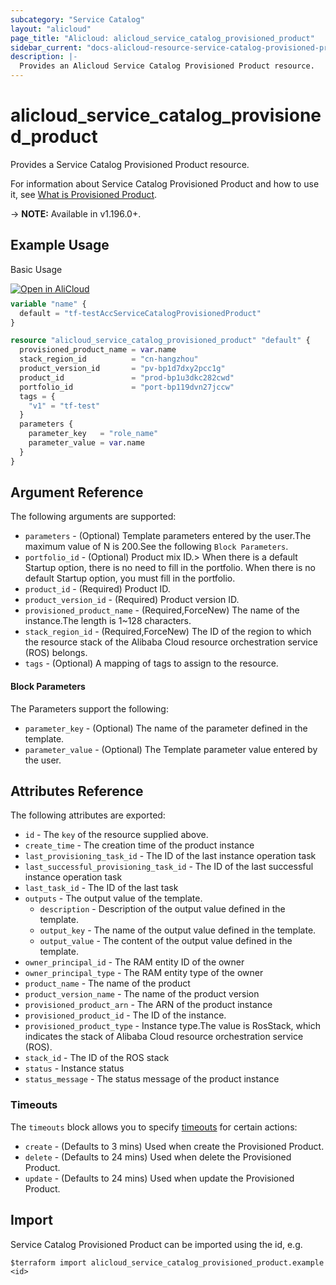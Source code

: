 ```yaml
---
subcategory: "Service Catalog"
layout: "alicloud"
page_title: "Alicloud: alicloud_service_catalog_provisioned_product"
sidebar_current: "docs-alicloud-resource-service-catalog-provisioned-product"
description: |-
  Provides an Alicloud Service Catalog Provisioned Product resource.
---
```


# alicloud_service_catalog_provisioned_product

Provides a Service Catalog Provisioned Product resource.

For information about Service Catalog Provisioned Product and how to use it, see [What is Provisioned Product](https://www.alibabacloud.com/help/en/service-catalog/developer-reference/api-servicecatalog-2021-09-01-launchproduct).

-> **NOTE:** Available in v1.196.0+.

## Example Usage

Basic Usage

<div style="display: block;margin-bottom: 40px;"><div class="oics-button" style="float: right;position: absolute;margin-bottom: 10px;">
  <a href="https://api.aliyun.com/terraform?resource=alicloud_service_catalog_provisioned_product&exampleId=0409ca43-bb22-2c6d-b67d-d8f9501ec5b887d143d2&activeTab=example&spm=docs.r.service_catalog_provisioned_product.0.0409ca43bb&intl_lang=EN_US" target="_blank">
    <img alt="Open in AliCloud" src="https://img.alicdn.com/imgextra/i1/O1CN01hjjqXv1uYUlY56FyX_!!6000000006049-55-tps-254-36.svg" style="max-height: 44px; max-width: 100%;">
  </a>
</div></div>

```terraform
variable "name" {
  default = "tf-testAccServiceCatalogProvisionedProduct"
}

resource "alicloud_service_catalog_provisioned_product" "default" {
  provisioned_product_name = var.name
  stack_region_id          = "cn-hangzhou"
  product_version_id       = "pv-bp1d7dxy2pcc1g"
  product_id               = "prod-bp1u3dkc282cwd"
  portfolio_id             = "port-bp119dvn27jccw"
  tags = {
    "v1" = "tf-test"
  }
  parameters {
    parameter_key   = "role_name"
    parameter_value = var.name
  }
}
```

## Argument Reference

The following arguments are supported:
* `parameters` - (Optional) Template parameters entered by the user.The maximum value of N is 200.See the following `Block Parameters`.
* `portfolio_id` - (Optional) Product mix ID.> When there is a default Startup option, there is no need to fill in the portfolio. When there is no default Startup option, you must fill in the portfolio. 
* `product_id` - (Required) Product ID.
* `product_version_id` - (Required) Product version ID.
* `provisioned_product_name` - (Required,ForceNew) The name of the instance.The length is 1~128 characters.
* `stack_region_id` - (Required,ForceNew) The ID of the region to which the resource stack of the Alibaba Cloud resource orchestration service (ROS) belongs.
* `tags` - (Optional) A mapping of tags to assign to the resource.

#### Block Parameters

The Parameters support the following:
* `parameter_key` - (Optional) The name of the parameter defined in the template.
* `parameter_value` - (Optional) The Template parameter value entered by the user.


## Attributes Reference

The following attributes are exported:
* `id` - The `key` of the resource supplied above.
* `create_time` - The creation time of the product instance
* `last_provisioning_task_id` - The ID of the last instance operation task
* `last_successful_provisioning_task_id` - The ID of the last successful instance operation task
* `last_task_id` - The ID of the last task
* `outputs` - The output value of the template.
    * `description` - Description of the output value defined in the template.
    * `output_key` - The name of the output value defined in the template.
    * `output_value` - The content of the output value defined in the template.
* `owner_principal_id` - The RAM entity ID of the owner
* `owner_principal_type` - The RAM entity type of the owner
* `product_name` - The name of the product
* `product_version_name` - The name of the product version
* `provisioned_product_arn` - The ARN of the product instance
* `provisioned_product_id` - The ID of the instance.
* `provisioned_product_type` - Instance type.The value is RosStack, which indicates the stack of Alibaba Cloud resource orchestration service (ROS).
* `stack_id` - The ID of the ROS stack
* `status` - Instance status
* `status_message` - The status message of the product instance

### Timeouts

The `timeouts` block allows you to specify [timeouts](https://www.terraform.io/docs/configuration-0-11/resources.html#timeouts) for certain actions:
* `create` - (Defaults to 3 mins) Used when create the Provisioned Product.
* `delete` - (Defaults to 24 mins) Used when delete the Provisioned Product.
* `update` - (Defaults to 24 mins) Used when update the Provisioned Product.

## Import

Service Catalog Provisioned Product can be imported using the id, e.g.

```shell
$terraform import alicloud_service_catalog_provisioned_product.example <id>
```